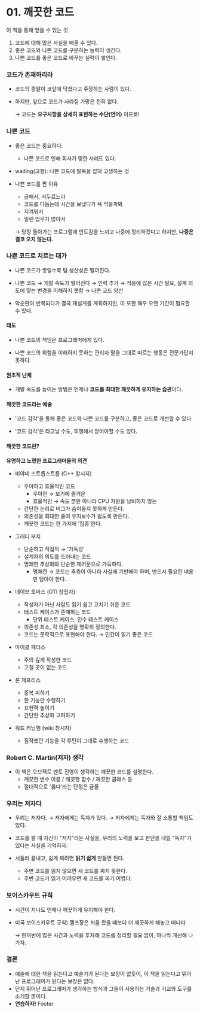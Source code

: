 # 01. 깨끗한 코드

이 책을 통해 얻을 수 있는 것

1. 코드에 대해 많은 사실을 배울 수 있다.
2. 좋은 코드와 나쁜 코드를 구분하는 능력이 생긴다.
3. 나쁜 코드를 좋은 코드로 바꾸는 실력이 쌓인다.



### 코드가 존재하리라

- 코드의 종말이 코앞에 닥쳤다고 주장하는 사람이 있다.

- 하지만, 앞으로 코드가 사라질 가망은 전혀 없다.

  → 코드는 **요구사항을 상세히 표현하는 수단(언어)** 이므로!



### 나쁜 코드

- 좋은 코드는 중요하다.
  - 나쁜 코드로 인해 회사가 망한 사례도 있다.

- wading(고행): 나쁜 코드에 발목을 잡혀 고생하는 것

- 나쁜  코드를 짠 이유

  - 급해서, 서두르느라
  - 코드를 다듬는데 시간을 보냈다가 욕 먹을까봐
  - 지겨워서
  - 밀린 업무가 많아서

  → 당장 돌아가는 프로그램에 안도감을 느끼고 나중에 정리하겠다고 하지만, **나중은 결코 오지 않는다.**



### 나쁜 코드로 치르는 대가

- 나쁜 코드가 쌓일수록 팀 생산성은 떨어진다.

- 나쁜 코드 → 개발 속도가 떨어진다 → 인력 추가 → 적응에 많은 시간 필요, 설계 의도에 맞는 변경을 이해하지 못함 → 나쁜 코드 양산
- 악순환이 반복되다가 결국 재설계를 계획하지만, 이 또한 매우 오랜 기간이 필요할 수 있다.



#### 태도 

- 나쁜 코드의 책임은 프로그래머에게 있다.

- 나쁜 코드의 위험을 이해하지 못하는 관리자 말을 그대로 따르는 행동은 전문가답지 못하다.



#### 원초적 난제

- 개발 속도를 높이는 방법은 언제나 **코드를 최대한 깨끗하게 유지하는 습관**이다.



#### 깨끗한 코드라는 예술

- '코드 감각'을 통해 좋은 코드와 나쁜 코드를 구분하고, 좋은 코드로 개선할 수 있다.

- '코드 감각'은 타고날 수도, 투쟁해서 얻어야할 수도 있다.



#### 깨끗한 코드란?

**유명하고 노련한 프로그래머들의 의견**

- 비야네 스트롭스트룹 (C++ 창시자)
  - 우아하고 효율적인 코드
    - 우아한 → 보기에 즐거운
    - 효율적인 → 속도 뿐만 아니라 CPU 자원을 낭비하지 않는
  - 간단한 논리로 버그가 숨어들지 못하게 만든다.
  - 의존성을 최대한 줄여 유지보수가 쉽도록 만든다.
  - 깨끗한 코드는 한 가지에 '집중'한다.
- 그래디 부치
  - 단순하고 직접적 → '가독성'
  - 설계자의 의도를 드러내는 코드
  - 명쾌한 추상화와 단순한 제어문으로 가득하다.
    - 명쾌한 → 코드는 추측이 아니라 사실에 기반해야 하며, 반드시 필요한 내용만 담아야 한다.
- 데이브 토마스 (OTI 창립자)
  - 작성자가 아닌 사람도 읽기 쉽고 고치기 쉬운 코드
  - 테스트 케이스가 존재하는 코드
    - 단위 테스트 케이스, 인수 테스트 케이스
  - 의존성 최소, 각 의존성을 명확히 정의한다.
  - 코드는 문학적으로 표현해야 한다. → 인간이 읽기 좋은 코드

- 마이클 페더스
  - 주의 깊게 작성한 코드
  - 고칠 곳이 없는 코드
- 론 제프리스
  - 중복 피하기
  - 한 기능만 수행하기
  - 표현력 높이기
  - 간단한 추상화 고려하기

- 워드 커닝햄 (wiki 창시자)
  - 짐작했던 기능을 각 루틴이 그대로 수행하는 코드



### Robert C. Martin(저자) 생각

- 이 책은 오브젝트 멘토 진영이 생각하는 깨끗한 코드를 설명한다.
  - 깨끗한 변수 이름 / 깨끗한 함수 / 깨끗한 클래스 등
  - 절대적으로 '옳다'라는 단정은 금물



### 우리는 저자다

- 우리는 저자다. → 저자에게는 독자가 있다. → 저자에게는 독자와 잘 소통할 책임도 있다.

- 코드를 짤 때 자신이 "저자"라는 사실을, 우리의 노력을 보고 판단을 내릴 "독자"가 있다는 사실을 기억하자.
- 서둘러 끝내고, 쉽게 짜려면 **읽기 쉽게** 만들면 된다.
  - 주변 코드를 읽지 않으면 새 코드를 짜지 못한다.
  - 주변 코드가 읽기 어려우면 새 코드를 짜기 어렵다.



### 보이스카우트 규칙

- 시간이 지나도 언제나 깨끗하게 유지해야 한다.

- 미국 보이스카우트 규칙) 캠프장은 처음 왔을 때보다 더 깨끗하게 해놓고 떠나라

  → 한꺼번에 많은 시간과 노력을 투자해 코드를 정리할 필요 없이, 하나씩 개선해 나가자.



### 결론

- 예술에 대한 책을 읽는다고 예술가가 된다는 보장이 없듯이, 이 책을 읽는다고 뛰어난 프로그래머가 된다는 보장은 없다.
- 단지 뛰어난 프로그래머가 생각하는 방식과 그들이 사용하는 기술과 기교와 도구를 소개할 뿐이다.
- **연습하자!**
Footer
